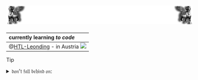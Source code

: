 <!-- https://github.com/IxI-Enki/IxI-Enki/README.md    ==    Profile Page                  -->
![Lamassu_(x2)](https://github.com/IxI-Enki/IxI-Enki/blob/main/.dev/visual/Lamassu_(x2)%20%5B(Kopfzeile)(tiny)%5D.png)
---
   | currently learning ***to code***                                                        | 
   | :-------------------------------------------------------------------------------------- |   
   | @[HTL-Leonding](www.htl-leonding.at) - in Austria ![](https://flagcdn.com/16x12/at.png) | 
 
> [!TIP]
> <details>  
>   <summary>𝔡𝔬𝔫'𝔱 𝔣𝔞𝔩𝔩 𝔟𝔢𝔥𝔦𝔫𝔡 𝔬𝔫:</summary>  
>   ⋯⋯⋯⋯⋯⋯⋯⋯⋯⋯⋯⋯⋯⋯⋯⋯⋯⋯⋯⋯⋯⋯  
>   <!--  Links to the different coding language's and plattforms - shortcuts.  -->  
>   
> ⚙ Shell (zsh/bash)  [ᴇᴍᴘᴛʏLɪɴᴋ]()  
> ⚙ Batchfiles   [ᴇᴍᴘᴛʏLɪɴᴋ]()  
>   
> ⚙ C  [ᴇᴍᴘᴛʏLɪɴᴋ]()  
> ⚙ C++  [ᴇᴍᴘᴛʏLɪɴᴋ]()  
> ⚙ C# - [ᵇᵒᵒᵏᵐᵃʳᵏˢ](https://github.com/IxI-Enki/IxI-Enki/blob/main/C%23-library.md#c-code-beispiele)  
>   
> ⚙ html  [ᴇᴍᴘᴛʏLɪɴᴋ]()  
> ⚙ CSS  [ᴇᴍᴘᴛʏLɪɴᴋ]()  
>   
> ⚙ SQL  [ᴇᴍᴘᴛʏLɪɴᴋ]()  
>
> ⚙ Markup  [ᴇᴍᴘᴛʏLɪɴᴋ]()  
>   ⋯⋯⋯⋯⋯⋯⋯⋯⋯⋯⋯⋯⋯⋯⋯⋯⋯⋯⋯⋯⋯⋯  
> ⚙ GitHub - [ᵇᵒᵒᵏᵐᵃʳᵏˢ](https://github.com/IxI-Enki/IxI-Enki/blob/main/GitHub-library.md)
>   
>   ⋯⋯⋯⋯⋯⋯⋯⋯⋯⋯⋯⋯⋯⋯⋯⋯⋯⋯⋯⋯⋯⋯  
> ⚙   
>   <!--  add further new expiriences here  -->  
> </details>  
